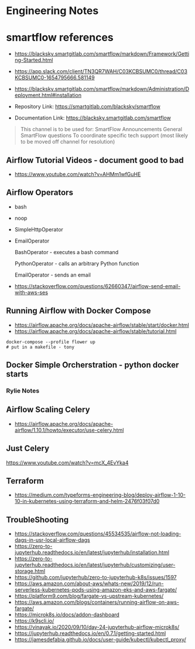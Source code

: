 # Engineering Notes

# smartflow references

- https://blacksky.smartgitlab.com/smartflow/markdown/Framework/Getting-Started.html
- https://app.slack.com/client/TN3QR7WAH/C03KCBSUMC0/thread/C03KCBSUMC0-1654795666.581149
- https://blacksky.smartgitlab.com/smartflow/markdown/Administration/Deployment.html#installation

- Repository Link: https://smartgitlab.com/blacksky/smartflow
- Documentation Link: https://blacksky.smartgitlab.com/smartflow

> This channel is to be used for:
SmartFlow Announcements
General SmartFlow questions
To coordinate specific tech support (most likely to be moved off channel for resolution) 

## Airflow Tutorial Videos - document good to bad

- https://www.youtube.com/watch?v=AHMm1wfGuHE


## Airflow Operators

- bash
- noop
- SimpleHttpOperator
- EmailOperator


    BashOperator - executes a bash command

    PythonOperator - calls an arbitrary Python function

    EmailOperator - sends an email

- https://stackoverflow.com/questions/62660347/airflow-send-email-with-aws-ses



## Running Airflow with Docker Compose

- https://airflow.apache.org/docs/apache-airflow/stable/start/docker.html
- https://airflow.apache.org/docs/apache-airflow/stable/tutorial.html


```
docker-compose --profile flower up
# put in a makefile - tony

```


## Docker Simple Orcherstration - python docker starts

### Rylie Notes

>


## Airflow Scaling Celery

- https://airflow.apache.org/docs/apache-airflow/1.10.1/howto/executor/use-celery.html


## Just Celery

https://www.youtube.com/watch?v=mcX_4EvYka4

## Terraform

- https://medium.com/typeforms-engineering-blog/deploy-airflow-1-10-10-in-kubernetes-using-terraform-and-helm-2476f03f07d0


## TroubleShooting

- https://stackoverflow.com/questions/45534535/airflow-not-loading-dags-in-usr-local-airflow-dags
- https://zero-to-jupyterhub.readthedocs.io/en/latest/jupyterhub/installation.html
- https://zero-to-jupyterhub.readthedocs.io/en/latest/jupyterhub/customizing/user-storage.html
- https://github.com/jupyterhub/zero-to-jupyterhub-k8s/issues/1597
- https://aws.amazon.com/about-aws/whats-new/2019/12/run-serverless-kubernetes-pods-using-amazon-eks-and-aws-fargate/
- https://platform9.com/blog/fargate-vs-upstream-kubernetes/
- https://aws.amazon.com/blogs/containers/running-airflow-on-aws-fargate/
- https://microk8s.io/docs/addon-dashboard
- https://k9scli.io/
- https://vinayak.io/2020/09/10/day-24-jupyterhub-airflow-microk8s/
- https://jupyterhub.readthedocs.io/en/0.7.1/getting-started.html
- https://jamesdefabia.github.io/docs/user-guide/kubectl/kubectl_proxy/

